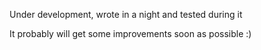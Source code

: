 Under development, wrote in a night and tested during it

It probably will get some improvements soon as possible :)
